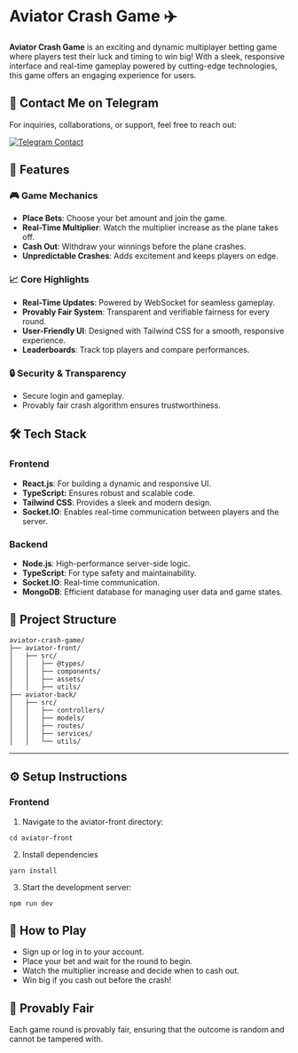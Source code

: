 # Aviator Crash Game ✈️

**Aviator Crash Game** is an exciting and dynamic multiplayer betting game where players test their luck and timing to win big! With a sleek, responsive interface and real-time gameplay powered by cutting-edge technologies, this game offers an engaging experience for users.

## 📩 Contact Me on Telegram

For inquiries, collaborations, or support, feel free to reach out:

[![Telegram Contact](https://img.shields.io/badge/Telegram-Contact%20Me-blue?logo=telegram&style=for-the-badge)](https://t.me/cashblaze129)

## 🌟 Features

### 🎮 Game Mechanics

- **Place Bets**: Choose your bet amount and join the game.
- **Real-Time Multiplier**: Watch the multiplier increase as the plane takes off.
- **Cash Out**: Withdraw your winnings before the plane crashes.
- **Unpredictable Crashes**: Adds excitement and keeps players on edge.

### 📈 Core Highlights

- **Real-Time Updates**: Powered by WebSocket for seamless gameplay.
- **Provably Fair System**: Transparent and verifiable fairness for every round.
- **User-Friendly UI**: Designed with Tailwind CSS for a smooth, responsive experience.
- **Leaderboards**: Track top players and compare performances.

### 🔒 Security & Transparency

- Secure login and gameplay.
- Provably fair crash algorithm ensures trustworthiness.

## 🛠️ Tech Stack

### Frontend

- **React.js**: For building a dynamic and responsive UI.
- **TypeScript:** Ensures robust and scalable code.
- **Tailwind CSS**: Provides a sleek and modern design.
- **Socket.IO**: Enables real-time communication between players and the server.

### Backend

- **Node.js**: High-performance server-side logic.
- **TypeScript**: For type safety and maintainability.
- **Socket.IO**: Real-time communication.
- **MongoDB**: Efficient database for managing user data and game states.

## 📂 Project Structure

```
aviator-crash-game/
├── aviator-front/
│   ├── src/
│   │   ├── @types/
│   │   ├── components/
│   │   ├── assets/
│   │   ├── utils/
├── aviator-back/
│   ├── src/
│   │   ├── controllers/
│   │   ├── models/
│   │   ├── routes/
│   │   ├── services/
│   │   └── utils/
```

---

## ⚙️ Setup Instructions

### Frontend

1. Navigate to the aviator-front directory:

```
cd aviator-front
```

2. Install dependencies

```
yarn install
```

3. Start the development server:

```
npm run dev
```

## 🎉 How to Play

- Sign up or log in to your account.
- Place your bet and wait for the round to begin.
- Watch the multiplier increase and decide when to cash out.
- Win big if you cash out before the crash!

## 📜 Provably Fair

Each game round is provably fair, ensuring that the outcome is random and cannot be tampered with.
